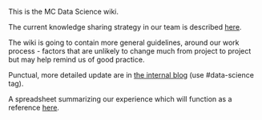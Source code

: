 This is the MC Data Science wiki.

The current knowledge sharing strategy in our team is described [here](https://witanblog.wordpress.com/2018/01/24/knowledge-sharing-in-the-data-science-team/).

The wiki is going to contain more general guidelines, around our work process - factors that are unlikely to change much from project to project but may help remind us of good practice.

Punctual, more detailed update are in [the internal blog](https://witanblog.wordpress.com/tag/data-science/) (use #data-science tag).

A spreadsheet summarizing our experience which will function as a reference [here](https://docs.google.com/spreadsheets/d/19mR0EVaqCZfTzIuTyzFAtUbTuDqPUZsDrHuuFx09gW8/edit#gid=0).

